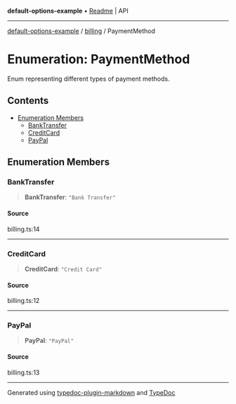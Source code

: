 **default-options-example** • [Readme](../../README.md) \| API

***

[default-options-example](../../modules.md) / [billing](../README.md) / PaymentMethod

# Enumeration: PaymentMethod

Enum representing different types of payment methods.

## Contents

- [Enumeration Members](PaymentMethod.md#enumeration-members)
    - [BankTransfer](PaymentMethod.md#banktransfer)
    - [CreditCard](PaymentMethod.md#creditcard)
    - [PayPal](PaymentMethod.md#paypal)

## Enumeration Members

### BankTransfer

> **BankTransfer**: `"Bank Transfer"`

#### Source

billing.ts:14

***

### CreditCard

> **CreditCard**: `"Credit Card"`

#### Source

billing.ts:12

***

### PayPal

> **PayPal**: `"PayPal"`

#### Source

billing.ts:13

***

Generated using [typedoc-plugin-markdown](https://www.npmjs.com/package/typedoc-plugin-markdown) and [TypeDoc](https://typedoc.org/)
